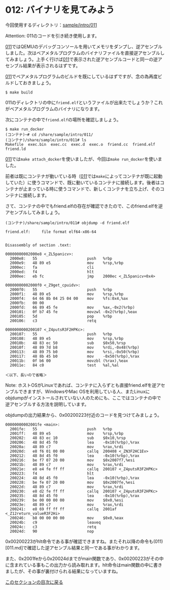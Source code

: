 012: バイナリを見てみよう
=============================

今回使用するディレクトリ：[sample/intro/011](https://github.com/PFLab-OS/Toshokan/tree/master/sample/intro/011)

Attention: 011のコードを引き続き使用します。

[011](011.md)ではQEMUのデバッグコンソールを用いてメモリをダンプし、逆アセンブルしました。次はベアメタルプログラムのバイナリファイルを直接逆アセンブルしてみましょう。上手く行けば[011](011.md)で表示された逆アセンブルコードと同一の逆アセンブル結果が表示されるはずです。

[011](011.md)でベアメタルプログラムのビルドを既にしているはずですが、念の為再度ビルドしておきましょう。

```
$ make build
```

011のディレクトリの中に`friend.elf`というファイルが出来たでしょうか？これがベアメタルプログラムのバイナリになります。

次にコンテナの中で`friend.elf`の場所を確認しましょう。

```
$ make run_docker
(コンテナ)~# cd /share/sample/intro/011/
(コンテナ)/share/sample/intro/011# ls
Makefile  exec.bin  exec.cc  exec.d  exec.o  friend.cc  friend.elf  friend.ld
```
[011](011.md)では`make attach_docker`を使いましたが、今回は`make run_docker`を使いました。

前者は既にコンテナが動いている時（[011](011.md)では`make`によってコンテナが既に起動していた）に使うコマンドで、既に動いているコンテナに接続します。後者はコンテナが止まっている時に使うコマンドで、新しくコンテナを立ち上げ、そのコンテナに接続します。

さて、コンテナの中でもfriend.elfの存在が確認できたので、このfriend.elfを逆アセンブルしてみましょう。

```
(コンテナ)/share/sample/intro/011# objdump -d friend.elf

friend.elf:     file format elf64-x86-64


Disassembly of section .text:

00000000002000e8 <_ZL5panicv>:
  2000e8:	55                   	push   %rbp
  2000e9:	48 89 e5             	mov    %rsp,%rbp
  2000ec:	fa                   	cli    
  2000ed:	f4                   	hlt    
  2000ee:	eb fc                	jmp    2000ec <_ZL5panicv+0x4>

00000000002000f0 <_Z9get_cpuidv>:
  2000f0:	55                   	push   %rbp
  2000f1:	48 89 e5             	mov    %rsp,%rbp
  2000f4:	64 66 8b 04 25 04 00 	mov    %fs:0x4,%ax
  2000fb:	00 00 
  2000fd:	66 89 45 fe          	mov    %ax,-0x2(%rbp)
  200101:	0f b7 45 fe          	movzwl -0x2(%rbp),%eax
  200105:	5d                   	pop    %rbp
  200106:	c3                   	retq   

0000000000200107 <_Z4putsR3F2HPKc>:
  200107:	55                   	push   %rbp
  200108:	48 89 e5             	mov    %rsp,%rbp
  20010b:	48 83 ec 50          	sub    $0x50,%rsp
  20010f:	48 89 7d b8          	mov    %rdi,-0x48(%rbp)
  200113:	48 89 75 b0          	mov    %rsi,-0x50(%rbp)
  200117:	48 8b 45 b0          	mov    -0x50(%rbp),%rax
  20011b:	0f b6 00             	movzbl (%rax),%eax
  20011e:	84 c0                	test   %al,%al

＜以下、長いので省略＞
```

Note: ホストOSがLinuxであれば、コンテナに入らずとも直接friend.elfを逆アセンブルできますが、WindowsやMac OSを利用している人、またLinuxにobjdumpがインストールされていない人のためにも、ここではコンテナの中で逆アセンブルする方法を説明しています。

objdumpの出力結果から、0x00200223付近のコードを見つけてみましょう。

```
00000000002001fe <main>:
  2001fe:	55                   	push   %rbp
  2001ff:	48 89 e5             	mov    %rsp,%rbp
  200202:	48 83 ec 10          	sub    $0x10,%rsp
  200206:	48 8d 45 f0          	lea    -0x10(%rbp),%rax
  20020a:	48 89 c7             	mov    %rax,%rdi
  20020d:	e8 f6 01 00 00       	callq  200408 <_ZN3F2HC1Ev>
  200212:	48 8d 45 f0          	lea    -0x10(%rbp),%rax
  200216:	be f7 07 20 00       	mov    $0x2007f7,%esi
  20021b:	48 89 c7             	mov    %rax,%rdi
  20021e:	e8 e4 fe ff ff       	callq  200107 <_Z4putsR3F2HPKc>
  200223:	f4                   	hlt    
  200224:	48 8d 45 f0          	lea    -0x10(%rbp),%rax
  200228:	be fe 07 20 00       	mov    $0x2007fe,%esi
  20022d:	48 89 c7             	mov    %rax,%rdi
  200230:	e8 d2 fe ff ff       	callq  200107 <_Z4putsR3F2HPKc>
  200235:	48 8d 45 f0          	lea    -0x10(%rbp),%rax
  200239:	be 00 00 00 00       	mov    $0x0,%esi
  20023e:	48 89 c7             	mov    %rax,%rdi
  200241:	e8 69 ff ff ff       	callq  2001af <_Z12return_valueR3F2Hi>
  200246:	b8 00 00 00 00       	mov    $0x0,%eax
  20024b:	c9                   	leaveq 
  20024c:	c3                   	retq   
  20024d:	90                   	nop
```

0x00200223がhlt命令である事が確認できますね。またそれ以降の命令も(011)[011.md]で確認した逆アセンブル結果と同一である事がわかります。

また、0x2001feから0x20024dまでがmain関数であり、0x00200223がその中に含まれている事もこの出力から読み取れます。hlt命令はmain関数の中に書きましたが、その事が裏付けられる結果になっていますね。

[このセクションの目次に戻る](index.md)
